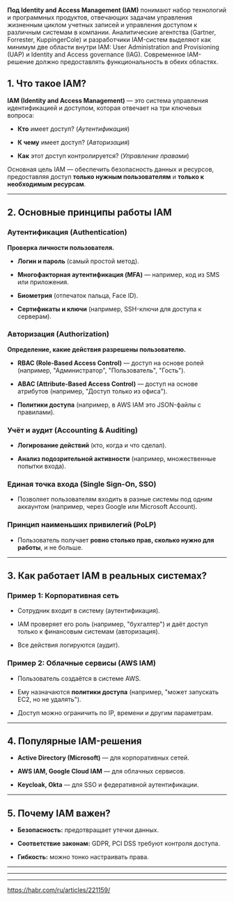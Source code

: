 **Под Identity and Access Management (IAM)** понимают набор технологий и программных продуктов, отвечающих задачам управления жизненным циклом учетных записей и управления доступом к различным системам в компании. Аналитические агентства (Gartner, Forrester, KuppingerCole) и разработчики IAM-систем выделяют как минимум две области внутри IAM: User Administration and Provisioning (UAP) и Identity and Access governance (IAG). Современное IAM-решение должно предоставлять функциональность в обеих областях.

## **1. Что такое IAM?**

**IAM (Identity and Access Management)** — это система управления идентификацией и доступом, которая отвечает на три ключевых вопроса:

- **Кто** имеет доступ? (_Аутентификация_)
    
- **К чему** имеет доступ? (_Авторизация_)
    
- **Как** этот доступ контролируется? (_Управление правами_)
    

Основная цель IAM — обеспечить безопасность данных и ресурсов, предоставляя доступ **только нужным пользователям** и **только к необходимым ресурсам**.

---

## **2. Основные принципы работы IAM**

### **Аутентификация (Authentication)**

**Проверка личности пользователя.**

- **Логин и пароль** (самый простой метод).
    
- **Многофакторная аутентификация (MFA)** — например, код из SMS или приложения.
    
- **Биометрия** (отпечаток пальца, Face ID).
    
- **Сертификаты и ключи** (например, SSH-ключи для доступа к серверам).
    

### **Авторизация (Authorization)**

**Определение, какие действия разрешены пользователю.**

- **RBAC (Role-Based Access Control)** — доступ на основе ролей (например, "Администратор", "Пользователь", "Гость").
    
- **ABAC (Attribute-Based Access Control)** — доступ на основе атрибутов (например, "Доступ только из офиса").
    
- **Политики доступа** (например, в AWS IAM это JSON-файлы с правилами).
    

### **Учёт и аудит (Accounting & Auditing)**

- **Логирование действий** (кто, когда и что сделал).
    
- **Анализ подозрительной активности** (например, множественные попытки входа).
    

### **Единая точка входа (Single Sign-On, SSO)**

- Позволяет пользователям входить в разные системы под одним аккаунтом (например, через Google или Microsoft Account).
    

### **Принцип наименьших привилегий (PoLP)**

- Пользователь получает **ровно столько прав, сколько нужно для работы**, и не больше.
    

---

## **3. Как работает IAM в реальных системах?**

### **Пример 1: Корпоративная сеть**

- Сотрудник входит в систему (аутентификация).
    
- IAM проверяет его роль (например, "бухгалтер") и даёт доступ только к финансовым системам (авторизация).
    
- Все действия логируются (аудит).
    

### **Пример 2: Облачные сервисы (AWS IAM)**

- Пользователь создаётся в системе AWS.
    
- Ему назначаются **политики доступа** (например, "может запускать EC2, но не удалять").
    
- Доступ можно ограничить по IP, времени и другим параметрам.
    

---

## **4. Популярные IAM-решения**

- **Active Directory (Microsoft)** — для корпоративных сетей.
    
- **AWS IAM, Google Cloud IAM** — для облачных сервисов.
    
- **Keycloak, Okta** — для SSO и федеративной аутентификации.
    

---

## **5. Почему IAM важен?**

- **Безопасность:** предотвращает утечки данных.
    
- **Соответствие законам:** GDPR, PCI DSS требуют контроля доступа.
    
- **Гибкость:** можно тонко настраивать права.
    

---
---
---
https://habr.com/ru/articles/221159/